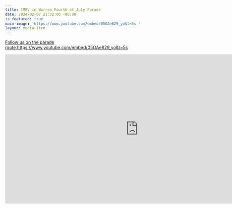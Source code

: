 ```yaml
---
title: IMRV in Warren Fourth of July Parade
date: 2024-02-07 21:32:00 -05:00
is featured: true
main-image: 'https://www.youtube.com/embed/05OAe829_yo&t=5s '
layout: media-item
---
```



[Follow us on the parade route.](http://www.youtube.com/embed/05OAe829_yo&t=5s)https://www.youtube.com/embed/05OAe829_yo&t=5s

<iframe width="857" height="482" src="https://www.youtube.com/embed/05OAe829_yo&t=5s" title="Warren July 4th Parade Vermont 2023" frameborder="0" allow="accelerometer; autoplay; clipboard-write; encrypted-media; gyroscope; picture-in-picture; web-share" allowfullscreen></iframe>